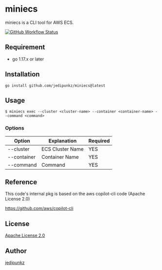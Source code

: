 # miniecs

miniecs is a CLI tool for AWS ECS.

[![GitHub Workflow Status](https://img.shields.io/github/workflow/status/jedipunkz/miniecs/Go-CI?style=flat-square)](https://github.com/jedipunkz/miniecs/actions?query=workflow%3AGo-CI)


## Requirement

- go 1.17.x or later

## Installation

```shell
go install github.com/jedipunkz/miniecs@latest
```

## Usage

```shell
$ miniecs exec --cluster <cluster-name> --container <container-name> --command <command>
```

### Options

| Option      | Explanation      | Required |
|-------------|------------------|----------|
| --cluster   | ECS Cluster Name | YES      |
| --container | Container Name   | YES      |
| --command   | Command          | YES      |

## Reference

This code's internal pkg is based on the aws copilot-cli code (Apache License 2.0)

https://github.com/aws/copilot-cli

## License

[Apache License 2.0](https://github.com/jedipunkz/awscreds/blob/main/LICENSE)

## Author

[jedipunkz](https://twitter.com/jedipunkz)
